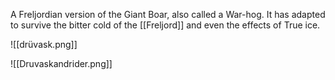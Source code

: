 A Freljordian version of the Giant Boar, also called a War-hog. It has adapted to survive the bitter cold of the [[Freljord]] and even the effects of True ice.

![[drüvask.png]]

![[Druvaskandrider.png]]